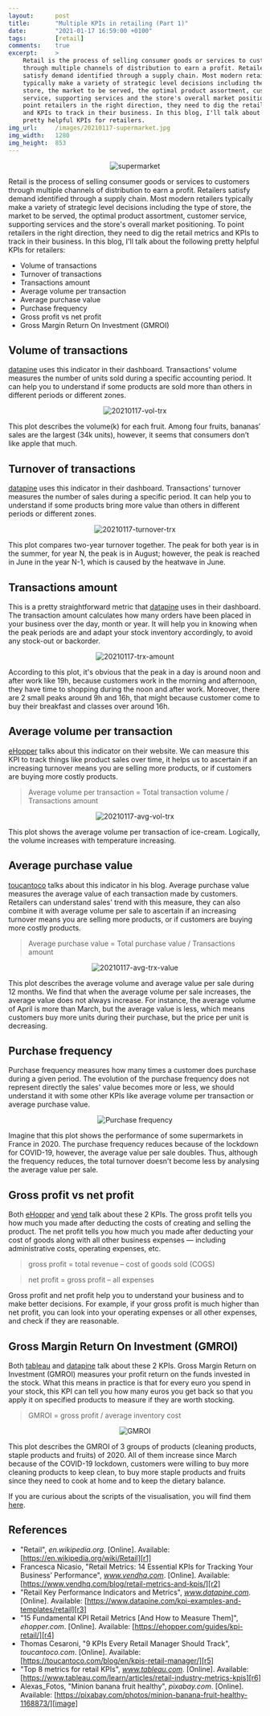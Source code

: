 ```yaml
---
layout:      post
title:       "Multiple KPIs in retailing (Part 1)"
date:        "2021-01-17 16:59:00 +0100"
tags:        [retail]
comments:    true
excerpt:     >
    Retail is the process of selling consumer goods or services to customers
    through multiple channels of distribution to earn a profit. Retailers
    satisfy demand identified through a supply chain. Most modern retailers
    typically make a variety of strategic level decisions including the type of
    store, the market to be served, the optimal product assortment, customer
    service, supporting services and the store's overall market positioning. To
    point retailers in the right direction, they need to dig the retail metrics
    and KPIs to track in their business. In this blog, I'll talk about some
    pretty helpful KPIs for retailers.
img_url:     /images/20210117-supermarket.jpg
img_width:   1280
img_height:  853
---
```


<p align="center">
  <img alt="supermarket"
  src="{{ site.baseurl }}/images/20210117-supermarket.jpg"/>
</p>

Retail is the process of selling consumer goods or services to customers through
multiple channels of distribution to earn a profit. Retailers satisfy demand
identified through a supply chain. Most modern retailers typically make a
variety of strategic level decisions including the type of store, the market to
be served, the optimal product assortment, customer service, supporting services
and the store's overall market positioning. To point retailers in the right
direction, they need to dig the retail metrics and KPIs to track in their
business. In this blog, I'll talk about the following pretty helpful KPIs for
retailers:
- Volume of transactions
- Turnover of transactions
- Transactions amount
- Average volume per transaction
- Average purchase value
- Purchase frequency
- Gross profit vs net profit
- Gross Margin Return On Investment (GMROI)

## Volume of transactions
[datapine][r3] uses this indicator in their dashboard. Transactions' volume
measures the number of units sold during a specific accounting period. It can
help you to understand if some products are sold more than others in different
periods or different zones.

<p align="center">
  <img alt="20210117-vol-trx"
  src="{{ site.baseurl }}/images/20210117-vol-trx.png"/>
</p>

This plot describes the volume(k) for each fruit. Among four fruits, bananas’
sales are the largest (34k units), however, it seems that consumers don’t like
apple that much.

## Turnover of transactions
[datapine][r3] uses this indicator in their dashboard. Transactions' turnover
measures the number of sales during a specific period. It can help you to
understand if some products bring more value than others in different periods or
different zones.

<p align="center">
  <img alt="20210117-turnover-trx"
  src="{{ site.baseurl }}/images/20210117-turnover-trx.png"/>
</p>

This plot compares two-year turnover together. The peak for both year is in the
summer, for year N, the peak is in August; however, the peak is reached in June
in the year N-1, which is caused by the heatwave in June.

## Transactions amount
This is a pretty straightforward metric that [datapine][r3] uses in their
dashboard. The transaction amount calculates how many orders have been placed
in your business over the day, month or year. It will help you in knowing when
the peak periods are and adapt your stock inventory accordingly, to avoid any
stock-out or backorder.

<p align="center">
  <img alt="20210117-trx-amount"
  src="{{ site.baseurl }}/images/20210117-trx-amount.png"/>
</p>

According to this plot, it's obvious that the peak in a day is around noon and
after work like 19h, because customers work in the morning and afternoon, they
have time to shopping during the noon and after work. Moreover, there are 2
small peaks around 9h and 16h, that might because customer come to buy their
breakfast and classes over around 16h.

## Average volume per transaction
[eHopper][r4] talks about this indicator on their website. We can measure this
KPI to track things like product sales over time, it helps us to ascertain if an
increasing turnover means you are selling more products, or if customers are
buying more costly products.

> Average volume per transaction = Total transaction volume / Transactions amount

<p align="center">
  <img alt="20210117-avg-vol-trx"
  src="{{ site.baseurl }}/images/20210117-avg-vol-trx.png"/>
</p>

This plot shows the average volume per transaction of ice-cream. Logically, the
volume increases with temperature increasing.

## Average purchase value
[toucantoco][r5] talks about this indicator in his blog. Average purchase value
measures the average value of each transaction made by customers. Retailers can
understand sales' trend with this measure, they can also combine it with average
volume per sale to ascertain if an increasing turnover means you are selling
more products, or if customers are buying more costly products.

> Average purchase value = Total purchase value / Transactions amount

<p align="center">
  <img alt="20210117-avg-trx-value"
  src="{{ site.baseurl }}/images/20210117-avg-trx-value.png"/>
</p>

This plot describes the average volume and average value per sale during 12
months. We find that when the average volume per sale increases, the average
value does not always increase. For instance, the average volume of April is
more than March, but the average value is less, which means customers buy more
units during their purchase, but the price per unit is decreasing.

## Purchase frequency
Purchase frequency measures how many times a customer does purchase during a
given period. The evolution of the purchase frequency does not represent
directly the sales' value becomes more or less, we should understand it with
some other KPIs like average volume per transaction or average purchase value.

<p align="center">
  <img alt="Purchase frequency"
  src="{{ site.baseurl }}/images/20210117-purchase-frequency.png"/>
</p>

Imagine that this plot shows the performance of some supermarkets in France
in 2020. The purchase frequency reduces because of the lockdown for COVID-19,
however, the average value per sale doubles. Thus, although the frequency
reduces, the total turnover doesn't become less by analysing the average value
per sale.

## Gross profit vs net profit
Both [eHopper][r4] and [vend][r2] talk about these 2 KPIs. The gross profit
tells you how much you made after deducting the costs of creating and selling
the product. The net profit tells you how much you made after deducting your
cost of goods along with all other business expenses — including administrative
costs, operating expenses, etc.

> gross profit = total revenue – cost of goods sold (COGS)

> net profit = gross profit – all expenses

Gross profit and net profit help you to understand your business and to make
better decisions. For example, if your gross profit is much higher than net
profit, you can look into your operating expenses or all other expenses, and
check if they are reasonable.

## Gross Margin Return On Investment (GMROI)
Both [tableau][r6] and [datapine][r3] talk about these 2 KPIs. Gross Margin
Return on Investment (GMROI) measures your profit return on the funds invested
in the stock. What this means in practice is that for every euro you spend in
your stock, this KPI can tell you how many euros you get back so that you apply
it on specified products to measure if they are worth stocking.

> GMROI = gross profit / average inventory cost

<p align="center">
  <img alt="GMROI"
  src="{{ site.baseurl }}/images/20210117-GMROI.png"/>
</p>

This plot describes the GMROI of 3 groups of products (cleaning products, staple
products and fruits) of 2020. All of them increase since March because of the
COVID-19 lockdown, customers were willing to buy more cleaning products to keep
clean, to buy more staple products and fruits since they need to cook at home
and to keep the dietary balance.

If you are curious about the scripts of the visualisation, you will find them
[here][notebook].

## References
- "Retail", _en.wikipedia.org_. [Online]. Available: [https://en.wikipedia.org/wiki/Retail][r1]
- Francesca Nicasio, "Retail Metrics: 14 Essential KPIs for Tracking Your Business’ Performance", _www.vendhq.com_. [Online]. Available: [https://www.vendhq.com/blog/retail-metrics-and-kpis/][r2]
- "Retail Key Performance Indicators and Metrics", _www.datapine.com_. [Online]. Available: [https://www.datapine.com/kpi-examples-and-templates/retail][r3]
- "15 Fundamental KPI Retail Metrics [And How to Measure Them]", _ehopper.com_. [Online]. Available: [https://ehopper.com/guides/kpi-retail/][r4]
- Thomas Cesaroni, "9 KPIs Every Retail Manager Should Track", _toucantoco.com_. [Online]. Available: [https://toucantoco.com/blog/en/kpis-retail-manager/][r5]
- "Top 8 metrics for retail KPIs", _www.tableau.com_. [Online]. Available: [https://www.tableau.com/learn/articles/retail-industry-metrics-kpis][r6]
- Alexas_Fotos, "Minion banana fruit healthy", _pixabay.com_. [Online]. Available: [https://pixabay.com/photos/minion-banana-fruit-healthy-1168873/][image]

[r1]: https://en.wikipedia.org/wiki/Retail
[r2]: https://www.vendhq.com/blog/retail-metrics-and-kpis/
[r3]: https://www.datapine.com/kpi-examples-and-templates/retail
[r4]: https://ehopper.com/guides/kpi-retail/
[r5]: https://toucantoco.com/blog/en/kpis-retail-manager/
[r6]: https://www.tableau.com/learn/articles/retail-industry-metrics-kpis
[image]: https://pixabay.com/photos/minion-banana-fruit-healthy-1168873/
[notebook]: https://github.com/jingwen-z/python-playground/blob/master/python_for_data_analysis/plotting_and_visualization/retail_kpis.ipynb
